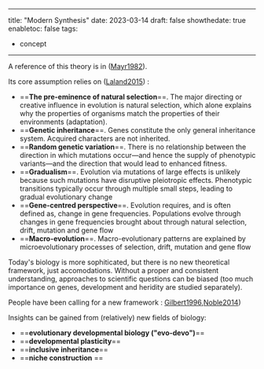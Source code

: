 
---
title: "Modern Synthesis"
date: 2023-03-14
draft: false
showthedate: true
enabletoc: false
tags:
- concept
---

A reference of this theory is in ([Mayr1982](reference/Mayr1982.md)).

Its core assumption relies on ([Laland2015](reference/Laland2015.md)) :

- ==**The pre-eminence of natural selection**==. The major directing or creative influence in evolution is natural selection, which alone explains why the properties of organisms match the properties of their environments (adaptation).
- ==**Genetic inheritance**==. Genes constitute the only general inheritance system. Acquired characters are not inherited.
- ==**Random genetic variation**==. There is no relationship between the direction in which mutations occur—and hence the supply of phenotypic variants—and the direction that would lead to enhanced fitness.
- ==**Gradualism**==. Evolution via mutations of large effects is unlikely because such mutations have disruptive pleiotropic effects. Phenotypic transitions typically occur through multiple small steps, leading to gradual evolutionary change
- ==**Gene-centred perspective**==. Evolution requires, and is often defined as, change in gene frequencies. Populations evolve through changes in gene frequencies brought about through natural selection, drift, mutation and gene flow
- ==**Macro-evolution**==. Macro-evolutionary patterns are explained by microevolutionary processes of selection, drift, mutation and gene flow

Today's biology is more sophiticated, but there is no new theoretical framework, just accomodations. Without a proper and consistent understanding, approaches to scientific questions can be biased (too much importance on genes, development and heridity are studied separately). 

People have been calling for a new framework : 
[Gilbert1996](reference/Gilbert1996.md),[Noble2014](reference/Noble2014.md))


Insights can be gained from (relatively) new fields of biology:

- ==**evolutionary developmental biology ("evo-devo")**==
- ==**developmental plasticity**==
- ==**inclusive inheritance**==
- ==**niche construction** ==
